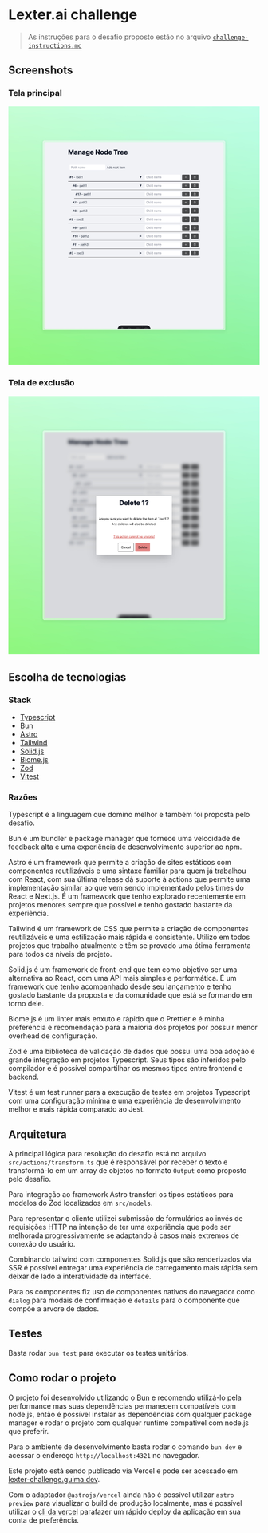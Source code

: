 # Lexter.ai challenge

> As instruções para o desafio proposto estão no arquivo [`challenge-instructions.md`](./challenge-instructions.md)

## Screenshots

### Tela principal
![Main screen](./docs/main-screen.jpeg)

### Tela de exclusão
![Delete confirmation screen](./docs/delete-screen.jpeg)

## Escolha de tecnologias

### Stack
- [Typescript](https://typescriptlang.org)
- [Bun](https://bun.sh)
- [Astro](https://astro.build)
- [Tailwind](https://tailwindcss.com)
- [Solid.js](https://solidjs.com)
- [Biome.js](https://biomejs.dev)
- [Zod](https://zod.dev)
- [Vitest](https://vitest.dev)

### Razões

Typescript é a linguagem que domino melhor e também foi proposta pelo desafio.

Bun é um bundler e package manager que fornece uma velocidade de feedback alta e uma experiência de desenvolvimento superior ao npm.

Astro é um framework que permite a criação de sites estáticos com componentes reutilizáveis e uma sintaxe familiar para quem já trabalhou com React, com sua última release dá suporte à actions que permite uma implementação similar ao que vem sendo implementado pelos times do React e Next.js.
É um framework que tenho explorado recentemente em projetos menores sempre que possível e tenho gostado bastante da experiência.

Tailwind é um framework de CSS que permite a criação de componentes reutilizáveis e uma estilização mais rápida e consistente. Utilizo em todos projetos que trabalho atualmente e têm se provado uma ótima ferramenta para todos os níveis de projeto.

Solid.js é um framework de front-end que tem como objetivo ser uma alternativa ao React, com uma API mais simples e performática. É um framework que tenho acompanhado desde seu lançamento e tenho gostado bastante da proposta e da comunidade que está se formando em torno dele.

Biome.js é um linter mais enxuto e rápido que o Prettier e é minha preferência e recomendação para a maioria dos projetos por possuir menor overhead de configuração.

Zod é uma biblioteca de validação de dados que possui uma boa adoção e grande integração em projetos Typescript.
Seus tipos são inferidos pelo compilador e é possível compartilhar os mesmos tipos entre frontend e backend.

Vitest é um test runner para a execução de testes em projetos Typescript com uma configuração mínima e uma experiência de desenvolvimento melhor e mais rápida comparado ao Jest.

## Arquitetura

A principal lógica para resolução do desafio está no arquivo `src/actions/transform.ts` que é responsável por receber o texto e transformá-lo em um array de objetos no formato `Output` como proposto pelo desafio.

Para integração ao framework Astro transferi os tipos estáticos para modelos do Zod localizados em `src/models`.

Para representar o cliente utilizei submissão de formulários ao invés de requisições HTTP na intenção de ter uma experiência que pode ser melhorada progressivamente se adaptando à casos mais extremos de conexão do usuário.

Combinando tailwind com componentes Solid.js que são renderizados via SSR é possível entregar uma experiência de carregamento mais rápida sem deixar de lado a interatividade da interface.

Para os componentes fiz uso de componentes nativos do navegador como `dialog` para modais de confirmação e `details` para o componente que compõe a árvore de dados.

## Testes

Basta rodar `bun test` para executar os testes unitários.

## Como rodar o projeto

O projeto foi desenvolvido utilizando o [Bun](https://bun.sh) e recomendo utilizá-lo pela performance mas suas dependências permanecem compatíveis com node.js, então é possível instalar as dependências com qualquer package manager e rodar o projeto com qualquer runtime compatível com node.js que preferir.

Para o ambiente de desenvolvimento basta rodar o comando `bun dev` e acessar o endereço `http://localhost:4321` no navegador.

Este projeto está sendo publicado via Vercel e pode ser acessado em [lexter-challenge.guima.dev](https://lexter-challenge.guima.dev).

Com o adaptador `@astrojs/vercel` ainda não é possível utilizar `astro preview` para visualizar o build de produção localmente, mas é possível utilizar o [cli da vercel](https://vercel.com/docs/cli) parafazer um rápido deploy da aplicação em sua conta de preferência.
